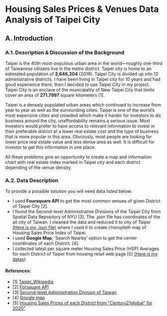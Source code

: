 # Housing Sales Prices & Venues Data Analysis of Taipei City
## A. Introduction
### A.1. Description & Discussion of the Background
Taipei is the 40th most-populous urban area in the world—roughly one-third of Taiwanese citizens live in the metro district.  Taipei city is home to an estimated population of **2,646,204** (2019). Taipei City is divided up into 12 administrative districts. I have been living in Taipei city for 10 years and had good experience there, then I decided to use Taipei City in my project. Taipei City is an enclave of the municipality of New Taipei City that limits cover an area of **271.7997** square kilometers [1].     

Taipei is a densely populated urban areas which continued to increase from year to year as well as the surrounding cities. Taipei is one of the world’s most expensive cities and crowded which make it harder for investors to do business around the city, unaffordability remains a serious issue. Most investors would prefer to have access to relevant information to invest in their preferable district at a lower real estate cost and the type of business that is more popular in this area. Obviously, most people are looking for lower price real estate value and less dense area as well. It is difficult for investor to get this information in one place.        

All these problems give an opportunity to create a map and information chart with real estate index marked in Taipei city and each district depending of the venue density.      
### A.2. Data Description
To provide a possible solution you will need data listed below:
*  I used **Foursquare API** to get the most common venues of given District of Taipei City [2].
*  I found the Second-level Administrative Divisions of the Taipei City from Spatial Data Repository of NYU [3]. The .json file has coordinates of the all city of Taiwan. I cleaned the data and reduced it to city of Taipei [(Here is my .json file)]( https://github.com/augeord/Taipei/blob/master/map.geojson) where I used it to create choropleth map of Housing Sales Price Index of Taipei.
*  I used **Google Map**, ‘Search Nearby’ option to get the center coordinates of each District. [4].
*  I collected latest per square meter Housing Sales Price (HSP) Averages for each District of Taipei from housing retail web page [5] [(Here is my datas)](https://github.com/augeord/Taipei/blob/master/Data.csv)
#### References:
* [1]  [Taipei_Wikipedia](https://en.wikipedia.org/wiki/Taipei)
* [2]  [Forsquare API](https://developer.foursquare.com/) 
* [3] [Second-level Administration Division of Taiwan](https://geo.nyu.edu/catalog/stanford-fn648mm8787) 
* [4]  [Google map](https://www.google.com/maps/)
* [5]  [Housing Sales Prices of each District from "Century21global” for 2020"](https://www.century21global.com/taiwan) 

